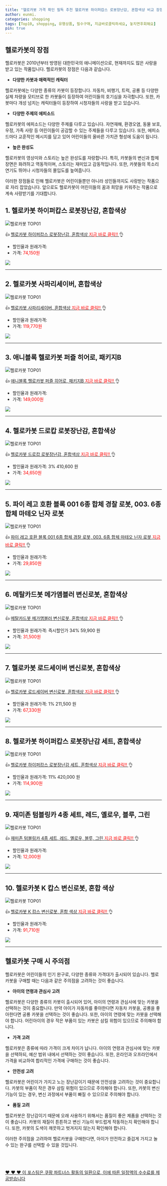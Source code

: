 ```yaml
---
title: "헬로카봇 가격 확인 필독 추천 헬로카봇 하이퍼캅스 로봇장난감, 혼합색상 비교 장점 구매가이드"
author: eunmi.
categories: shopping
tags: [Top10, shopping, 유행상품, 필수구매, 지금바로클릭하세요, 놓치면후회해요]
pin: true
---
```

**<h2>헬로카봇의 장점</h2>**

헬로카봇은 2010년부터 방영된 대한민국의 애니메이션으로, 현재까지도 많은 사랑을 받고 있는 작품입니다. 헬로카봇의 장점은 다음과 같습니다.

* **다양한 카봇과 매력적인 캐릭터**

헬로카봇에는 다양한 종류의 카봇이 등장합니다. 자동차, 비행기, 트럭, 공룡 등 다양한 실제 차량을 모티브로 한 카봇들이 등장하여 어린이들의 호기심을 자극합니다. 또한, 카봇마다 개성 넘치는 캐릭터들이 등장하여 시청자들의 사랑을 받고 있습니다.

* **다양한 주제의 에피소드**

헬로카봇의 에피소드는 다양한 주제를 다루고 있습니다. 자연재해, 환경오염, 동물 보호, 우정, 가족 사랑 등 어린이들이 공감할 수 있는 주제들을 다루고 있습니다. 또한, 에피소드마다 교훈적인 메시지를 담고 있어 어린이들의 올바른 가치관 형성에 도움이 됩니다.

* **높은 완성도**

헬로카봇의 영상미와 스토리는 높은 완성도를 자랑합니다. 특히, 카봇들의 변신과 합체 장면은 화려하고 역동적이며, 스토리는 재미있고 감동적입니다. 또한, 카봇들의 목소리 연기도 뛰어나 시청자들의 몰입도를 높여줍니다.

이러한 장점들로 인해 헬로카봇은 어린이들뿐만 아니라 성인들까지도 사랑받는 작품으로 자리 잡았습니다. 앞으로도 헬로카봇이 어린이들의 꿈과 희망을 키워주는 작품으로 계속 사랑받기를 기대합니다.

   

## 1. 헬로카봇 하이퍼캅스 로봇장난감, 혼합색상

![헬로카봇 TOP01](https://thumbnail6.coupangcdn.com/thumbnails/remote/230x230ex/image/rs_quotation_api/vjayzjyf/d23700ee86474c888828cf28ef18c1d3.jpg)


👍 [헬로카봇 하이퍼캅스 로봇장난감, 혼합색상 <font color=red> 지금 바로 클릭!! </font> ](https://link.coupang.com/re/AFFSDP?lptag=AF3617701&subid=GithubCoopas&pageKey=6669048293&traceid=V0-153&itemId=15337553994&vendorItemId=82557828667) 👌 


- 할인율과 원래가격: 
- 가격: <span style='color:red'>74,150원</span>

[![](/discount_price.png)](https://link.coupang.com/re/AFFSDP?lptag=AF3617701&subid=GithubCoopas&pageKey=6669048293&traceid=V0-153&itemId=15337553994&vendorItemId=82557828667)

---


   

## 2. 헬로카봇 사파리세이버, 혼합색상

![헬로카봇 TOP01](https://thumbnail10.coupangcdn.com/thumbnails/remote/230x230ex/image/retail/images/2023/08/08/14/1/34e29d74-a0e2-4de0-bcb7-906a17f32d4e.jpg)


👍 [헬로카봇 사파리세이버, 혼합색상 <font color=red> 지금 바로 클릭!! </font> ](https://link.coupang.com/re/AFFSDP?lptag=AF3617701&subid=GithubCoopas&pageKey=7440119743&traceid=V0-153&itemId=19344925533&vendorItemId=86818732442) 👌 


- 할인율과 원래가격: 
- 가격: <span style='color:red'>119,770원</span>

[![](/discount_price.png)](https://link.coupang.com/re/AFFSDP?lptag=AF3617701&subid=GithubCoopas&pageKey=7440119743&traceid=V0-153&itemId=19344925533&vendorItemId=86818732442)

---


   

## 3. 애니블록 헬로카봇 퍼즐 히어로, 패키지B

![헬로카봇 TOP01](https://thumbnail7.coupangcdn.com/thumbnails/remote/230x230ex/image/vendor_inventory/0a0f/5dce9c7e3835100e228a30dff8858928c339060a63eb1df9a01d99d26da1.png)


👍 [애니블록 헬로카봇 퍼즐 히어로, 패키지B <font color=red> 지금 바로 클릭!! </font> ](https://link.coupang.com/re/AFFSDP?lptag=AF3617701&subid=GithubCoopas&pageKey=6126186557&traceid=V0-153&itemId=10450476195&vendorItemId=77732297461) 👌 


- 할인율과 원래가격: 
- 가격: <span style='color:red'>149,000원</span>

[![](/discount_price.png)](https://link.coupang.com/re/AFFSDP?lptag=AF3617701&subid=GithubCoopas&pageKey=6126186557&traceid=V0-153&itemId=10450476195&vendorItemId=77732297461)

---


   

## 4. 헬로카봇 드로캅 로봇장난감, 혼합색상

![헬로카봇 TOP01](https://thumbnail8.coupangcdn.com/thumbnails/remote/230x230ex/image/retail/images/4837034082951425-455f4965-8d40-426f-8f7a-9b0727885620.jpg)


👍 [헬로카봇 드로캅 로봇장난감, 혼합색상 <font color=red> 지금 바로 클릭!! </font> ](https://link.coupang.com/re/AFFSDP?lptag=AF3617701&subid=GithubCoopas&pageKey=6675387305&traceid=V0-153&itemId=15373985517&vendorItemId=82594083474) 👌 


- 할인율과 원래가격: 3%  410,600   원
- 가격: <span style='color:red'>34,650원</span>

[![](/discount_price.png)](https://link.coupang.com/re/AFFSDP?lptag=AF3617701&subid=GithubCoopas&pageKey=6675387305&traceid=V0-153&itemId=15373985517&vendorItemId=82594083474)

---


   

## 5. 파이 레고 호환 블록 001 6종 합체 경찰 로봇, 003. 6종 합체 마테오 닌자 로봇

![헬로카봇 TOP01](https://thumbnail10.coupangcdn.com/thumbnails/remote/230x230ex/image/vendor_inventory/e7fb/fa48419bf11176932feee045adec622f5c18fed010e4f6d6e5e078876b05.jpg)


👍 [파이 레고 호환 블록 001 6종 합체 경찰 로봇, 003. 6종 합체 마테오 닌자 로봇 <font color=red> 지금 바로 클릭!! </font> ](https://link.coupang.com/re/AFFSDP?lptag=AF3617701&subid=GithubCoopas&pageKey=2291900957&traceid=V0-153&itemId=3942780438&vendorItemId=82786841842) 👌 


- 할인율과 원래가격: 
- 가격: <span style='color:red'>29,850원</span>

[![](/discount_price.png)](https://link.coupang.com/re/AFFSDP?lptag=AF3617701&subid=GithubCoopas&pageKey=2291900957&traceid=V0-153&itemId=3942780438&vendorItemId=82786841842)

---


   

## 6. 메탈카드봇 메가앰블러 변신로봇, 혼합색상

![헬로카봇 TOP01](https://thumbnail7.coupangcdn.com/thumbnails/remote/230x230ex/image/vendor_inventory/e340/1fad57415242561a4cbb546c6a185ef9812523e8d795e3ff59c063593384.jpg)


👍 [메탈카드봇 메가앰블러 변신로봇, 혼합색상 <font color=red> 지금 바로 클릭!! </font> ](https://link.coupang.com/re/AFFSDP?lptag=AF3617701&subid=GithubCoopas&pageKey=7352706752&traceid=V0-153&itemId=18924848325&vendorItemId=86051850864) 👌 


- 할인율과 원래가격: 즉시할인가 34%  59,900   원
- 가격: <span style='color:red'>31,500원</span>

[![](/discount_price.png)](https://link.coupang.com/re/AFFSDP?lptag=AF3617701&subid=GithubCoopas&pageKey=7352706752&traceid=V0-153&itemId=18924848325&vendorItemId=86051850864)

---


   

## 7. 헬로카봇 로드세이버 변신로봇, 혼합색상

![헬로카봇 TOP01](https://thumbnail7.coupangcdn.com/thumbnails/remote/230x230ex/image/retail/images/77218522794425-09150b94-a786-4fb5-87df-37cdd77ebd12.JPG)


👍 [헬로카봇 로드세이버 변신로봇, 혼합색상 <font color=red> 지금 바로 클릭!! </font> ](https://link.coupang.com/re/AFFSDP?lptag=AF3617701&subid=GithubCoopas&pageKey=4796925908&traceid=V0-153&itemId=6153466544&vendorItemId=3007695570) 👌 


- 할인율과 원래가격: 1%  211,500   원
- 가격: <span style='color:red'>67,330원</span>

[![](/discount_price.png)](https://link.coupang.com/re/AFFSDP?lptag=AF3617701&subid=GithubCoopas&pageKey=4796925908&traceid=V0-153&itemId=6153466544&vendorItemId=3007695570)

---


   

## 8. 헬로카봇 하이퍼캅스 로봇장난감 세트, 혼합색상

![헬로카봇 TOP01](https://thumbnail8.coupangcdn.com/thumbnails/remote/230x230ex/image/rs_quotation_api/3v5c0cgh/0d471c3f0a944ce0bda3c98a9c22746e.jpg)


👍 [헬로카봇 하이퍼캅스 로봇장난감 세트, 혼합색상 <font color=red> 지금 바로 클릭!! </font> ](https://link.coupang.com/re/AFFSDP?lptag=AF3617701&subid=GithubCoopas&pageKey=7251505231&traceid=V0-153&itemId=18447293099&vendorItemId=85588176296) 👌 


- 할인율과 원래가격: 11%  420,000   원
- 가격: <span style='color:red'>114,900원</span>

[![](/discount_price.png)](https://link.coupang.com/re/AFFSDP?lptag=AF3617701&subid=GithubCoopas&pageKey=7251505231&traceid=V0-153&itemId=18447293099&vendorItemId=85588176296)

---


   

## 9. 재미존 텀블링카 4종 세트, 레드, 옐로우, 블루, 그린

![헬로카봇 TOP01](https://thumbnail9.coupangcdn.com/thumbnails/remote/230x230ex/image/retail/images/2023/10/11/9/3/8fb19a85-ca13-4db3-b85a-9bf1c951d236.png)


👍 [재미존 텀블링카 4종 세트, 레드, 옐로우, 블루, 그린 <font color=red> 지금 바로 클릭!! </font> ](https://link.coupang.com/re/AFFSDP?lptag=AF3617701&subid=GithubCoopas&pageKey=7645307999&traceid=V0-153&itemId=20327094745&vendorItemId=87412366345) 👌 


- 할인율과 원래가격: 
- 가격: <span style='color:red'>12,000원</span>

[![](/discount_price.png)](https://link.coupang.com/re/AFFSDP?lptag=AF3617701&subid=GithubCoopas&pageKey=7645307999&traceid=V0-153&itemId=20327094745&vendorItemId=87412366345)

---


   

## 10. 헬로카봇 K 캅스 변신로봇, 혼합 색상

![헬로카봇 TOP01](https://thumbnail10.coupangcdn.com/thumbnails/remote/230x230ex/image/vendor_inventory/a7dd/b3d69d7af5e1666c88f968b10cad59cea90c46b4fdfcd422e3ff6e7df406.jpg)


👍 [헬로카봇 K 캅스 변신로봇, 혼합 색상 <font color=red> 지금 바로 클릭!! </font> ](https://link.coupang.com/re/AFFSDP?lptag=AF3617701&subid=GithubCoopas&pageKey=19972624&traceid=V0-153&itemId=79413316&vendorItemId=85090421063) 👌 


- 할인율과 원래가격: 
- 가격: <span style='color:red'>91,710원</span>

[![](/discount_price.png)](https://link.coupang.com/re/AFFSDP?lptag=AF3617701&subid=GithubCoopas&pageKey=19972624&traceid=V0-153&itemId=79413316&vendorItemId=85090421063)

---
**<h2>헬로카봇 구매 시 주의점</h2>**

헬로카봇은 어린이들의 인기 완구로, 다양한 종류와 가격대가 출시되어 있습니다. 헬로카봇을 구매할 때는 다음과 같은 주의점을 고려하는 것이 좋습니다.

* **아이의 연령과 관심사 고려**

헬로카봇은 다양한 종류의 카봇이 출시되어 있어, 아이의 연령과 관심사에 맞는 카봇을 선택하는 것이 중요합니다. 만약 아이가 자동차를 좋아한다면 자동차 카봇을, 공룡을 좋아한다면 공룡 카봇을 선택하는 것이 좋습니다. 또한, 아이의 연령에 맞는 카봇을 선택해야 합니다. 어린아이의 경우 작은 부품이 있는 카봇은 삼킬 위험이 있으므로 주의해야 합니다.

* **가격 고려**

헬로카봇은 종류에 따라 가격이 크게 차이가 납니다. 아이의 연령과 관심사에 맞는 카봇을 선택하되, 예산 범위 내에서 선택하는 것이 좋습니다. 또한, 온라인과 오프라인에서 가격을 비교하여 합리적인 가격에 구매하는 것이 좋습니다.

* **안전성 고려**

헬로카봇은 어린이가 가지고 노는 장난감이기 때문에 안전성을 고려하는 것이 중요합니다. 카봇의 부품이 작은 경우 삼킬 위험이 있으므로 주의해야 합니다. 또한, 카봇의 변신 기능이 있는 경우, 변신 과정에서 부품이 빠질 수 있으므로 주의해야 합니다.

* **품질 고려**

헬로카봇은 장난감이기 때문에 오래 사용하기 위해서는 품질이 좋은 제품을 선택하는 것이 좋습니다. 카봇의 재질이 튼튼하고 변신 기능이 부드럽게 작동하는지 확인해야 합니다. 또한, 카봇의 도색이 깨끗하고 벗겨지지 않는지 확인해야 합니다.

이러한 주의점을 고려하여 헬로카봇을 구매한다면, 아이가 안전하고 즐겁게 가지고 놀 수 있는 완구를 선택할 수 있을 것입니다.<br><br><br><br><br> [ ❤ ❤ ❤ 이 포스팅은 쿠팡 파트너스 활동의 일환으로, 이에 따른 일정액의 수수료를 제공받습니다](https://link.coupang.com/a/bcEFyh)